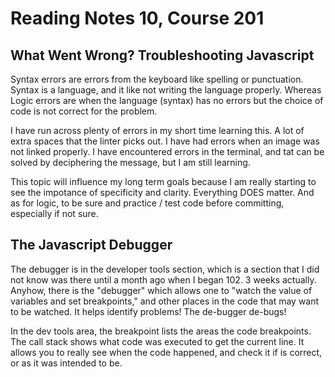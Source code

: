 # Reading Notes 10, Course 201

## What Went Wrong? Troubleshooting Javascript

Syntax errors are errors from the keyboard like spelling or punctuation. Syntax is a language, and it like not writing the language properly. Whereas Logic errors are when the language (syntax) has no errors but the choice of code is not correct for the problem.

I have run across plenty of errors in my short time learning this. A lot of extra spaces that the linter picks out. I have had errors when an image was not linked properly. I have encountered errors in the terminal, and tat can be solved by deciphering the message, but I am still learning.

This topic will influence my long term goals because I am really starting to see the impotance of specificity and clarity. Everything DOES matter. And as for logic, to be sure and practice / test code before committing, especially if not sure.

## The Javascript Debugger

The debugger is in the developer tools section, which is a section that I did not know was there until a month ago when I began 102. 3 weeks actually. Anyhow, there is the "debugger" which allows one to "watch the value of variables and set breakpoints," and other places in the code that may want to be watched. It helps identify problems! The de-bugger de-bugs!

In the dev tools area, the breakpoint lists the areas the code breakpoints. The call stack shows what code was executed to get the current line. It allows you to really see when the code happened, and check it if is correct, or as it was intended to be.
